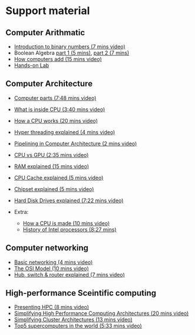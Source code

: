 # Support material

Computer Arithmatic
--------------------
* [Introduction to binary numbers (7 mins video)](https://www.youtube.com/watch?v=b7pOcU1xMks&index=15&list=PLLiEBFegIj45e_wEshH1qWScNKkHgv0hu&t=0s)
* Boolean Algebra [part 1 (5 mins)](https://www.youtube.com/watch?v=2zRJ1ShMcgA), [part 2 (7 mins)](https://www.youtube.com/watch?v=aQosPmPAaF8)
* [How computers add (15 mins video)](https://www.youtube.com/watch?v=VBDoT8o4q00&t=609s)
* [Hands-on Lab](https://logic.ly/)

Computer Architecture
-----------------------
* [Computer parts (7:48 mins video)](https://www.youtube.com/watch?v=ExxFxD4OSZ0&list=PLLiEBFegIj45e_wEshH1qWScNKkHgv0hu&index=12&t=0s)
* [What is inside CPU (3:40 mins video)](https://www.youtube.com/watch?v=NKYgZH7SBjk&index=1&list=PLLiEBFegIj45e_wEshH1qWScNKkHgv0hu)
* [How a CPU works (20 mins video)](https://www.youtube.com/watch?v=cNN_tTXABUA)
* [Hyper threading explained (4 mins video)](https://www.youtube.com/watch?v=lrT9Bl0MCXQ) 
* [Pipelining in Computer Architecture (2 mins video)](https://www.youtube.com/watch?v=ecCt6HPlPeA)
* [CPU vs GPU (2:35 mins video)](https://www.youtube.com/watch?v=5OtXBeu0RKw&index=14&list=PLLiEBFegIj45e_wEshH1qWScNKkHgv0hu)
* [RAM explained (15 mins video)](https://www.youtube.com/watch?v=PVad0c2cljo)
* [CPU Cache explained (5 mins video)](https://www.youtube.com/watch?v=yi0FhRqDJfo)
* [Chipset explained (5 mins video)](https://www.youtube.com/watch?v=eJn-qPHtfzI)
* [Hard Disk Drives explained (7:22 mins video)](https://www.youtube.com/watch?v=NtPc0jI21i0)

* Extra:
  - [How a CPU is made (10 mins video)](https://www.youtube.com/watch?v=qm67wbB5GmI&index=17&list=PLLiEBFegIj45e_wEshH1qWScNKkHgv0hu&t=0s)
  - [History of Intel processors (8:27 mins)](https://www.youtube.com/watch?v=Qu2njWY3Hjk&t=9s)

Computer networking
---------------------
* [Basic networking (4 mins video)](https://www.youtube.com/watch?v=ObNYlm7HJs8)
* [The OSI Model (10 mins video)](https://www.youtube.com/watch?v=-6Uoku-M6oY)
* [Hub, switch & router explained (7 mins video)](https://www.youtube.com/watch?v=1z0ULvg_pW8)

High-performance Sceintific computing
---------------------------------------
* [Presenting HPC (8 mins video)](https://www.youtube.com/watch?v=TGSRvV9u32M&t=16s)
* [Simplifying High Performance Computing Architectures (20 mins video)](https://www.youtube.com/watch?v=ISS_OGVamBk&t=4s)
* [Simplifying Cluster Architectures (13 mins video)](https://www.youtube.com/watch?v=4M3cROio9vU&t=474s)
* [Top5 supercomputers in the world (5:33 mins video)](https://www.youtube.com/watch?v=LB0Yn7zCzak)


